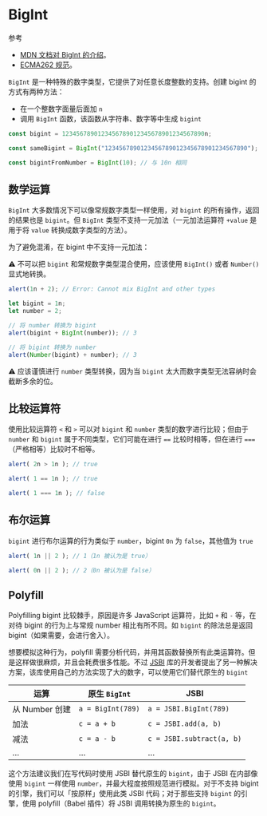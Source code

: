 # BigInt
参考

- [MDN 文档对 BigInt 的介绍](https://developer.mozilla.org/en-US/docs/Web/JavaScript/Reference/Global_Objects/BigInt)。
- [ECMA262 规范](https://tc39.es/ecma262/#sec-bigint-objects)。

`BigInt` 是一种特殊的数字类型，它提供了对任意长度整数的支持。创建 bigint 的方式有两种方法：

* 在一个整数字面量后面加 `n`
* 调用 `BigInt` 函数，该函数从字符串、数字等中生成 `bigint`

```js
const bigint = 1234567890123456789012345678901234567890n;

const sameBigint = BigInt("1234567890123456789012345678901234567890");

const bigintFromNumber = BigInt(10); // 与 10n 相同
```

## 数学运算
`BigInt` 大多数情况下可以像常规数字类型一样使用，对 `bigint` 的所有操作，返回的结果也是 `bigint`。但 `BigInt` 类型不支持一元加法（一元加法运算符 `+value` 是用于将 `value` 转换成数字类型的方法）。

为了避免混淆，在 bigint 中不支持一元加法：

:warning: 不可以把 `bigint` 和常规数字类型混合使用，应该使用 `BigInt()` 或者 `Number()` 显式地转换。

```js
alert(1n + 2); // Error: Cannot mix BigInt and other types

let bigint = 1n;
let number = 2;

// 将 number 转换为 bigint
alert(bigint + BigInt(number)); // 3

// 将 bigint 转换为 number
alert(Number(bigint) + number); // 3
```

:warning: 应该谨慎进行 `number` 类型转换，因为当 `bigint` 太大而数字类型无法容纳时会截断多余的位。

## 比较运算符
使用比较运算符 `<` 和 `>` 可以对 `bigint` 和 `number` 类型的数字进行比较；但由于 `number` 和 `bigint` 属于不同类型，它们可能在进行 `==` 比较时相等，但在进行 `===`（严格相等）比较时不相等。

```js
alert( 2n > 1n ); // true

alert( 1 == 1n ); // true

alert( 1 === 1n ); // false
```

## 布尔运算
`bigint` 进行布尔运算的行为类似于 `number`，bigint `0n` 为 `false`，其他值为 `true`

```js
alert( 1n || 2 ); // 1（1n 被认为是 true）

alert( 0n || 2 ); // 2（0n 被认为是 false）
```

## Polyfill
Polyfilling bigint 比较棘手，原因是许多 JavaScript 运算符，比如 `+` 和 `-` 等，在对待 bigint 的行为上与常规 number 相比有所不同。如 `bigint` 的除法总是返回 bigint（如果需要，会进行舍入）。

想要模拟这种行为，polyfill 需要分析代码，并用其函数替换所有此类运算符。但是这样做很麻烦，并且会耗费很多性能。不过 [JSBI](https://github.com/GoogleChromeLabs/jsbi) 库的开发者提出了另一种解决方案，该库使用自己的方法实现了大的数字，可以使用它们替代原生的 `bigint`

| 运算 | 原生 `BigInt` | JSBI |
| --- | --- | --- |
| 从 Number 创建 | `a = BigInt(789)` | `a = JSBI.BigInt(789)` |
| 加法 | `c = a + b` | `c = JSBI.add(a, b)` |
| 减法 | `c = a - b` | `c = JSBI.subtract(a, b)` |
| … | … | … |

这个方法建议我们在写代码时使用 JSBI 替代原生的 `bigint`，由于 JSBI 在内部像使用 `bigint` 一样使用 `number`，并最大程度按照规范进行模拟。对于不支持 bigint 的引擎，我们可以「按原样」使用此类 JSBI 代码；对于那些支持 `bigint` 的引擎，使用 polyfill（Babel 插件）将 JSBI 调用转换为原生的 `bigint`。